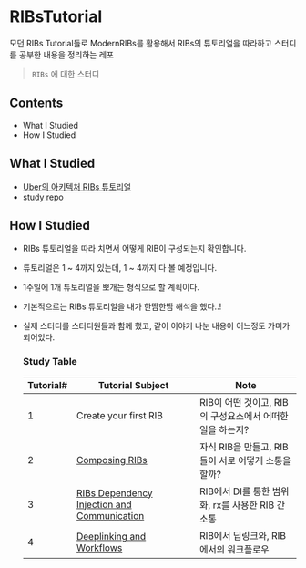 # RIBsTutorial
모던 RIBs Tutorial들로 ModernRIBs를 활용해서 RIBs의 튜토리얼을 따라하고 스터디를 공부한 내용을 정리하는 레포

> `RIBs` 에 대한 스터디
> 

## Contents

- What I Studied
- How I Studied

## What I Studied

- [Uber의 아키텍처 RIBs 튜토리얼](https://github.com/uber/RIBs/wiki)
- [study repo](https://github.com/DevVenusK/RIBsTurorial)

## How I Studied

- RIBs 튜토리얼을 따라 치면서 어떻게 RIB이 구성되는지 확인합니다.
- 튜토리얼은 1 ~ 4까지 있는데, 1 ~ 4까지 다 볼 예정입니다.
- 1주일에 1개 튜토리얼을 뽀개는 형식으로 할 계획이다.
- 기본적으로는 RIBs 튜토리얼을 내가 한땀한땀 해석을 했다..!
- 실제 스터디를 스터디원들과 함께 했고, 같이 이야기 나눈 내용이 어느정도 가미가 되어있다.
    
  ### Study Table  
    | Tutorial# | Tutorial Subject | Note |
    | --- | --- | --- |
    | 1 | Create your first RIB | RIB이 어떤 것이고, RIB의 구성요소에서 어떠한 일을 하는지? |
    | 2 | [Composing RIBs](https://github.com/pastapeter/ModernRIBsTutorial/blob/master/Tutorial%20%EC%84%A4%EB%AA%85/Tutorial%202.md) | 자식 RIB을 만들고, RIB 들이 서로 어떻게 소통을 할까? |
    | 3 | [RIBs Dependency Injection and Communication](https://github.com/pastapeter/ModernRIBsTutorial/blob/master/Tutorial%20%EC%84%A4%EB%AA%85/Tutorial%203.md) | RIB에서 DI를 통한 범위화, rx를 사용한 RIB 간 소통 |
    | 4 | [Deeplinking and Workflows](https://github.com/pastapeter/ModernRIBsTutorial/blob/master/Tutorial%20%EC%84%A4%EB%AA%85/iOS%20Tutorial%204.md) | RIB에서 딥링크와, RIB에서의 워크플로우 |
